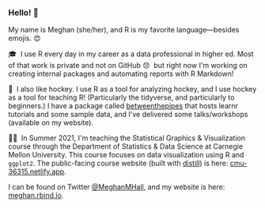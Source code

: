 ### Hello! 👋

My name is Meghan (she/her), and R is my favorite language—besides emojis. :heart_eyes:

:mortar_board:&nbsp; I use R every day in my career as a data professional in higher ed. Most of that work is private and not on GitHub :disappointed:&nbsp; but right now I'm working on creating internal packages and automating reports with R Markdown!

:ice_hockey:&nbsp; I also like hockey. I use R as a tool for analyzing hockey, and I use hockey as a tool for teaching R! (Particularly the tidyverse, and particularly to beginners.) I have a package called [betweenthepipes](https://github.com/meghall06/betweenthepipes) that hosts learnr tutorials and some sample data, and I've delivered some talks/workshops (available on my website).

:woman_teacher:&nbsp; In Summer 2021, I'm teaching the Statistical Graphics & Visualization course through the Department of Statistics & Data Science at Carnegie Mellon University. This course focuses on data visualization using R and `ggplot2`. The public-facing course website (built with [distill](https://rstudio.github.io/distill/)) is here: [cmu-36315.netlify.app](https://cmu-36315.netlify.app/).

I can be found on Twitter [@MeghanMHall](https://twitter.com/MeghanMHall), and my website is here: [meghan.rbind.io](https://meghan.rbind.io/). 

<!--
**meghall06/meghall06** is a ✨ _special_ ✨ repository because its `README.md` (this file) appears on your GitHub profile.

Here are some ideas to get you started:

- 🔭 I’m currently working on ...
- 🌱 I’m currently learning ...
- 👯 I’m looking to collaborate on ...
- 🤔 I’m looking for help with ...
- 💬 Ask me about ...
- 📫 How to reach me: ...
- 😄 Pronouns: ...
- ⚡ Fun fact: ...
-->
